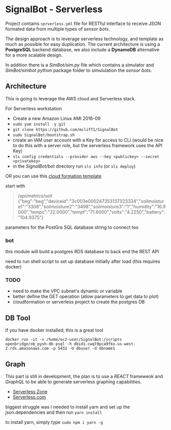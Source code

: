 # SignalBot -  Serverless
Project contains `serverless.yml` file for RESTful interface to receive JSON formated data from multiple types of *sensor bots*.

The design approach is to leverage serverless technology, and template as much as possible for easy duplication. The current architecture is using a **PostgreSQL** backend database, we also include a **DynamoDB** alternative for a more scalable design.

In addition there is a *SimBot/sim.py* file which contains a simulator and *SimBot/simbot* python package folder to simululation the *sensor bots*.

## Architecture
This is going to leverage the AWS cloud and Serverless stack.

For Serverless workstation

* Create a new Amazon Linux AMI 2016-09
* `sudo yum install -y git`
* `git clone https://github.com/mcliff1/SignalBot`
* `sudo SignalBot/bootstrap.sh`
* create an IAM user account with a Key for access to CLI (would be nice to do this with a server role, but the serverless framework uses the API Key) 
* `sls config credentials --provider aws --key <publickey> --secret <privatekey>`
* in the *SignalBot/bot* directory run `sls info` (or `sls deploy`)
 

OR you can use this [cloud formation template](https://github.com/mcliff1/aws/blob/master/cfn-ec2workstation.json)
 
  start with
>  /api/metrics/soil 
>  {"beg":"beg","deviceid":"3c003e000247353137323334","soilmoisture1":"3308","soilmoisture2":"3498","soilmoisture3":"1","humidity":"16.9000","tempc":"22.0000","tempf":"71.6000","volts":"4.2250","battery":"104.9375"}
  
  parameters for the PostGre SQL database string to connect too

### bot

this module will build a postgres RDS database to back end the REST API

need to run shell script to set up database initially after load (this requires docker)

### TODO

* need to make the VPC subnet's dynamic or variable
* better define the GET operation (allow parameters to get data to plot)
* cloudformation or serverless project to create the postgres DB

## DB Tool

If you have docker installed, this is a great tool

```
docker run -it -v /home/ec2-user/SignalBot:/scripts openbridge/ob_pysh-db psql -h dbid1.cwql9pca9fko.us-west-2.rds.amazonaws.com -p 5432 -U dbuser -d dbname1
```

## Graph

This part is still in development, the plan is to use a *REACT* frameweok and *GraphQL* to be able to generate serverless graphing capabilities.

* [Serverless Zone](https://serverless.zone/graphql-with-the-serverless-framework-79924829a8ca)
* [Serverless.com](https://serverless.com/blog/running-scalable-reliable-graphql-endpoint-with-serverless/)

biggest struggle was I needed to install yarn and set up the json.dependencies and then run `yarn install`

to install yarn, simply type `sudo npm i yarn -g`

